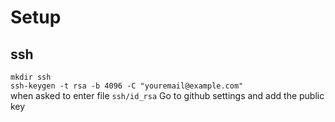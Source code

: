 # Setup
## ssh
`mkdir ssh`\
`ssh-keygen -t rsa -b 4096 -C "youremail@example.com"`\
when asked to enter file `ssh/id_rsa`
Go to github settings and add the public key